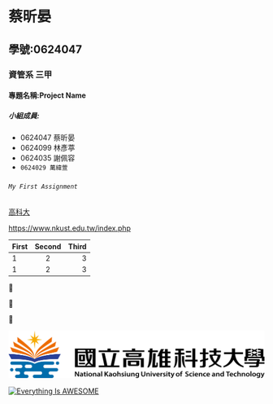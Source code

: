 # 蔡昕晏

## 學號:0624047

### 資管系 三甲

#### 專題名稱:Project Name

##### 小組成員:
* 0624047 蔡昕晏
* 0624099 林彥葶
* 0624035 謝佩容
* `0624029 萬緯萱`

###### ```My First Assignment```

[高科大](https://www.nkust.edu.tw/index.php)

<https://www.nkust.edu.tw/index.php>

| First | Second | Third |
|:------|:------:|------:|
| 1 | 2 | 3 |
| 1 | 2 | 3 |

:sheep:

:rabbit:

:dog:

![nkust](nkust.png "高科大 LOGO")

[![Everything Is AWESOME](https://img.youtube.com/vi/StTqXEQ2l-Y/0.jpg)](https://www.youtube.com/watch?v=StTqXEQ2l-Y "Everything Is AWESOME")

